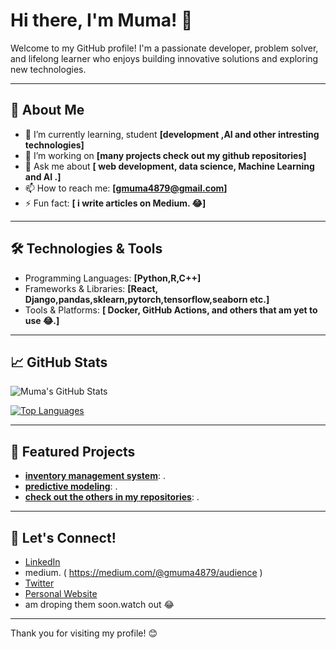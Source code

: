 
# Hi there, I'm Muma! 👋

Welcome to my GitHub profile! I'm a passionate developer, problem solver, and lifelong learner who enjoys building innovative solutions and exploring new technologies.

---

## 🚀 About Me

- 🌱 I’m currently learning, student **[development ,AI and other intresting technologies]**
- 🔭 I’m working on **[many projects check out my github repositories]**
- 💬 Ask me about **[ web development, data science, Machine Learning and AI .]**
- 📫 How to reach me: **[gmuma4879@gmail.com]**
- ⚡ Fun fact: **[ i write articles on Medium. 😂]**

---

## 🛠️ Technologies & Tools

- Programming Languages: **[Python,R,C++]**
- Frameworks & Libraries: **[React, Django,pandas,sklearn,pytorch,tensorflow,seaborn etc.]**
- Tools & Platforms: **[ Docker, GitHub Actions, and others that am yet to use 😂.]**

---

## 📈 GitHub Stats

![Muma's GitHub Stats](https://github-readme-stats.vercel.app/api?username=muma005&show_icons=true&hide_title=false&count_private=true&theme=radical)

[![Top Languages](https://github-readme-stats.vercel.app/api/top-langs/?username=muma005&layout=compact&theme=radical)](https://github.com/anuraghazra/github-readme-stats)

---

## 🌟 Featured Projects

- **[inventory management system](#)**: .
- **[predictive modeling](#)**: .
- **[check out the others in my repositories](#)**: .

---

## 🤝 Let's Connect!

- [LinkedIn](#)
- medium. ( https://medium.com/@gmuma4879/audience )
- [Twitter](#)
- [Personal Website](#)
- am droping them soon.watch out 😂

---

Thank you for visiting my profile! 😊



